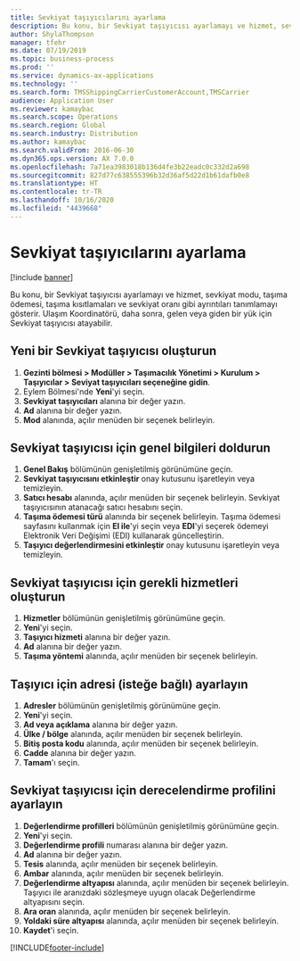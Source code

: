 ```yaml
---
title: Sevkiyat taşıyıcılarını ayarlama
description: Bu konu, bir Sevkiyat taşıyıcısı ayarlamayı ve hizmet, sevkiyat modu, taşıma ödemesi, taşıma kısıtlamaları ve sevkiyat oranı gibi ayrıntıları tanımlamayı gösterir.
author: ShylaThompson
manager: tfehr
ms.date: 07/19/2019
ms.topic: business-process
ms.prod: ''
ms.service: dynamics-ax-applications
ms.technology: ''
ms.search.form: TMSShippingCarrierCustomerAccount,TMSCarrier
audience: Application User
ms.reviewer: kamaybac
ms.search.scope: Operations
ms.search.region: Global
ms.search.industry: Distribution
ms.author: kamaybac
ms.search.validFrom: 2016-06-30
ms.dyn365.ops.version: AX 7.0.0
ms.openlocfilehash: 7a71ea3983018b136d4fe3b22eadc0c332d2a698
ms.sourcegitcommit: 827d77c638555396b32d36af5d22d1b61dafb0e8
ms.translationtype: HT
ms.contentlocale: tr-TR
ms.lasthandoff: 10/16/2020
ms.locfileid: "4439668"
---
```

# <a name="set-up-shipping-carriers"></a>Sevkiyat taşıyıcılarını ayarlama

[!include [banner](../../includes/banner.md)]

Bu konu, bir Sevkiyat taşıyıcısı ayarlamayı ve hizmet, sevkiyat modu, taşıma ödemesi, taşıma kısıtlamaları ve sevkiyat oranı gibi ayrıntıları tanımlamayı gösterir. Ulaşım Koordinatörü, daha sonra, gelen veya giden bir yük için Sevkiyat taşıyıcısı atayabilir.


## <a name="create-a-new-shipping-carrier"></a>Yeni bir Sevkiyat taşıyıcısı oluşturun
1. **Gezinti bölmesi > Modüller > Taşımacılık Yönetimi > Kurulum > Taşıyıcılar > Seviyat taşıyıcıları seçeneğine gidin**.
2. Eylem Bölmesi'nde **Yeni**'yi seçin.
3. **Sevkiyat taşıyıcıları** alanına bir değer yazın.
4. **Ad** alanına bir değer yazın.
5. **Mod** alanında, açılır menüden bir seçenek belirleyin.

## <a name="fill-in-the-general-information-for-the-shipping-carrier"></a>Sevkiyat taşıyıcısı için genel bilgileri doldurun
1. **Genel Bakış** bölümünün genişletilmiş görünümüne geçin.
2. **Sevkiyat taşıyıcısını etkinleştir** onay kutusunu işaretleyin veya temizleyin.
3. **Satıcı hesabı** alanında, açılır menüden bir seçenek belirleyin. Sevkiyat taşıyıcısının atanacağı satıcı hesabını seçin.  
4. **Taşıma ödemesi türü** alanında bir seçenek belirleyin. Taşıma ödemesi sayfasını kullanmak için **El ile**'yi seçin veya **EDI**'yi seçerek ödemeyi Elektronik Veri Değişimi (EDI) kullanarak güncelleştirin.  
5. **Taşıyıcı değerlendirmesini etkinleştir** onay kutusunu işaretleyin veya temizleyin.

## <a name="create-the-necessary-services-for-the-shipping-carrier"></a>Sevkiyat taşıyıcısı için gerekli hizmetleri oluşturun
1. **Hizmetler** bölümünün genişletilmiş görünümüne geçin.
2. **Yeni**'yi seçin.
3. **Taşıyıcı hizmeti** alanına bir değer yazın.
4. **Ad** alanına bir değer yazın.
5. **Taşıma yöntemi** alanında, açılır menüden bir seçenek belirleyin.

## <a name="set-up-the-address-for-the-carrier-optional"></a>Taşıyıcı için adresi (isteğe bağlı) ayarlayın
1. **Adresler** bölümünün genişletilmiş görünümüne geçin.
2. **Yeni**'yi seçin.
3. **Ad veya açıklama** alanına bir değer yazın.
4. **Ülke / bölge** alanında, açılır menüden bir seçenek belirleyin.
5. **Bitiş posta kodu** alanında, açılır menüden bir seçenek belirleyin.
6. **Cadde** alanına bir değer yazın.
7. **Tamam**'ı seçin.

## <a name="set-up-the-rating-profile-for-the-shipping-carrier"></a>Sevkiyat taşıyıcısı için derecelendirme profilini ayarlayın
1. **Değerlendirme profilleri** bölümünün genişletilmiş görünümüne geçin.
2. **Yeni**'yi seçin.
3. **Değerlendirme profili** numarası alanına bir değer yazın.
4. **Ad** alanına bir değer yazın.
5. **Tesis** alanında, açılır menüden bir seçenek belirleyin.
6. **Ambar** alanında, açılır menüden bir seçenek belirleyin.
7. **Değerlendirme altyapısı** alanında, açılır menüden bir seçenek belirleyin. Taşıyıcı ile aranızdaki sözleşmeye uyugn olacak Değerlendirme altyapısını seçin.  
8. **Ara oran** alanında, açılır menüden bir seçenek belirleyin.
9. **Yoldaki süre altyapısı** alanında, açılır menüden bir seçenek belirleyin.
10. **Kaydet**'i seçin.



[!INCLUDE[footer-include](../../../includes/footer-banner.md)]